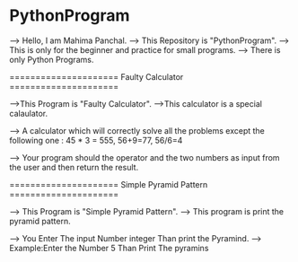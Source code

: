 # PythonProgram

--> Hello, I am Mahima Panchal. 
--> This Repository is "PythonProgram".
--> This is only for the beginner and practice for small programs.
--> There is only Python Programs.


=====================  Faulty Calculator  =====================

-->This Program is "Faulty Calculator".
-->This calculator is a special calaulator.


--> A calculator which will correctly solve all the problems except the following one :
     45 * 3 = 555, 56+9=77, 56/6=4

--> Your program should the operator and the two numbers as input from the  user and  then return the result.

=====================  Simple Pyramid Pattern  =====================

--> This Program is "Simple Pyramid Pattern".
--> This program is print the pyramid pattern.

--> You Enter The input Number integer Than print the Pyramind.
--> Example:Enter the Number 5 Than Print The pyramins
